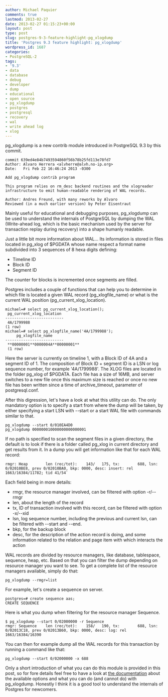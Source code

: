 ```yaml
---
author: Michael Paquier
comments: true
lastmod: 2013-02-27
date: 2013-02-27 01:15:23+00:00
layout: post
type: post
slug: postgres-9-3-feature-highlight-pg_xlogdump
title: 'Postgres 9.3 feature highlight: pg_xlogdump'
wordpress_id: 1687
categories:
- PostgreSQL-2
tags:
- '9.3'
- data
- database
- debug
- developer
- dump
- educational
- open source
- pg_xlogdump
- postgres
- postgresql
- recovery
- wal
- write ahead log
- xlog
---
```


pg_xlogdump is a new contrib module introduced in PostgreSQL 9.3 by this commit.

    commit 639ed4e84b7493594860f56b78b25fd113e78fd7
    Author: Alvaro Herrera <alvherre@alvh.no-ip.org>
    Date:   Fri Feb 22 16:46:24 2013 -0300

    Add pg_xlogdump contrib program

    This program relies on rm_desc backend routines and the xlogreader
    infrastructure to emit human-readable rendering of WAL records.

    Author: Andres Freund, with many reworks by Alvaro
    Reviewed (in a much earlier version) by Peter Eisentraut

Mainly useful for educational and debugging purposes, pg\_xlogdump can be used to understand the internals of PostgreSQL by dumping the WAL (Write-ahead log, which is the basic mechanism used by the server for transaction replay during recovery) into a shape humanly readable.

Just a little bit more information about WAL... Its information is stored in files located in pg\_xlog of $PGDATA whose name respect a format name subdivided into 3 sequences of 8 hexa digits defining:

  * Timeline ID
  * Block ID
  * Segment ID

The counter for blocks is incremented once segments are filled.

Postgres includes a couple of functions that can help you to determine in which file is located a given WAL record (pg\_xlogfile\_name) or what is the current WAL position (pg\_current\_xlog\_location).

    michael=# select pg_current_xlog_location();
     pg_current_xlog_location 
    --------------------------
     4A/1799988
    (1 row)
    michael=# select pg_xlogfile_name('4A/1799988');
         pg_xlogfile_name     
    --------------------------
     **00000001**0000004A**00000001**
     (1 row)

Here the server is currently on timeline 1, with a Block ID of 4A and a segment ID of 1. The composition of Block ID + segment ID is a LSN or log sequence number, for example '4A/1799988'. The XLOG files are located in the folder pg\_xlog of $PGDATA. Each file has a size of 16MB, and server switches to a new file once this maximum size is reached or once no new file has been written since a time of archive\_timeout, parameter of postgresql.conf.

After this digression, let's have a look at what this utility can do.
The only mandatory option is to specify a start from where the dump will be taken, by either specifying a start LSN with --start or a start WAL file with commands similar to that.

    pg_xlogdump --start 0/010EA4D0
    pg_xlogdump 000000010000000000000001

If no path is specified to scan the segment files in a given directory, the default is to look if there is a folder called pg\_xlog in current directory and get results from it.
In a dump you will get information like that for each WAL record:

    rmgr: Heap        len (rec/tot):    143/   175, tx:        688, lsn: 0/02010BE8, prev 0/02010BA0, bkp: 0000, desc: insert: rel 1663/16384/11782; tid 41/54`

Each field being in more details:

  * rmgr, the resource manager involved, can be filtered with option -r/--rmgr
  * len, about the length of the record
  * tx, ID of transaction involved with this record, can be filtered with option -x/--xid
  * lsn, log sequence number, including the previous and current lsn, can be filtered with --start and --end.
  * bkp, for the backup block
  * desc, for the description of the action record is doing, and some information related to the relation and page item with which interacts the action

WAL records are divided by resource managers, like database, tablespace, sequence, heap, etc. Based on that you can filter the dump depending on resource manager you want to see. To get a complete list of the resource managers available, simply do that:

    pg_xlogdump --rmgr=list

For example, let's create a sequence on server.

    postgres=# create sequence aas;
    CREATE SEQUENCE

Here is what you dump when filtering  for the resource manager Sequence.

    $ pg_xlogdump --start 0/02000000 -r Sequence
    rmgr: Sequence    len (rec/tot):    158/   190, tx:        688, lsn: 0/02013C18, prev 0/02013B60, bkp: 0000, desc: log: rel 1663/16384/16390

You can then for example dump all the WAL records for this transaction by running a command like that:

    pg_xlogdump --start 0/02000000 -x 688

Only a short introduction of what you can do this module is provided in this post, so for fore details feel free to have a look at [the documentation](http://www.postgresql.org/docs/devel/static/pgxlogdump.html) about the available options and what you can do (and cannot do) with pg\_xlogdump. Honestly I think it is a good tool to understand the internals of Postgres for newcomers.
